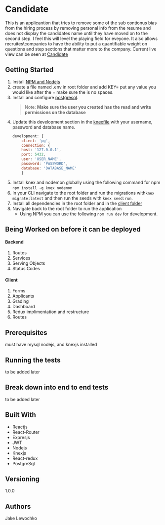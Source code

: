 # **Candidate**
This is an applicantion that tries to remove some of the sub contionus bias from the hiring process by removing personal info from the resume and does not display the candidates name until they have moved on to the second step. I feel this will level the playing field for eveyone. It also allows recruites\companies to have the ability to put a quantifiable weight on questions and step sections that matter more to the company. Current live view can be seen at [Candidate](https://candidate-application.herokuapp.com/)

## Getting Started

1. Install [NPM and Nodejs](https://www.npmjs.com/get-npm) 
2. create a file named .env in root folder and add KEY= put any value you would like after the = make sure the is no spaces.
3. Install and configure [postgresql](https://www.postgresql.org/download). 
    > Note: **Make sure the user you created has the read and write permissions on the database**
4. Update this development section in the [knexfile](./knexfile.js) with your username, password and database name.
    ```js
    development: {
        client: 'pg',
        connection: {
        host: '127.0.0.1',
        port: 5432,
        user: 'USER_NAME',
        password: 'PASSWORD',
        database: 'DATABASE_NAME'
        }
    ```
5. Install knex and nodemon globally using the following command for npm ```npm install -g knex nodemon```
6. In your CLI navigate to the root folder and run the migrations with```knex migrate:latest``` and then run the seeds with ```knex seed:run```. 
7. Install all dependencies in the root folder and in the [client folder](./client)
8. Navigate back to the root folder to run the application
    - Using NPM you can use the following ```npm run dev``` for development.



## Being Worked on before it can be deployed

#### Backend
1. Routes
2. Services
3. Serving Objects
4. Status Codes

#### Client
1. Forms
2. Applicants
3. Grading
4. Dashboard
5. Redux implimentation and restructure
6. Routes




## Prerequisites
must have mysql nodejs, and knexjs installed

## Running the tests
to be added later

## Break down into end to end tests
to be added later



## Built With
- Reactjs
- React-Router
- Expresjs
- JWT
- Nodejs
- Knexjs
- React-redux
- PostgreSql

## Versioning
1.0.0

## Authors
Jake Lewochko
